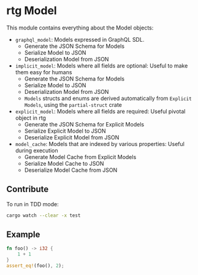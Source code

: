 # rtg Model

This module contains everything about the Model objects:

- `graphql_model`: Models expressed  in GraphQL SDL.
  - Generate the JSON Schema for Models
  - Serialize Model to JSON
  - Deserialization Model from JSON
- `implicit_model`: Models where all fields are optional: Useful to make them easy for humans
  - Generate the JSON Schema for Models
  - Serialize Model to JSON
  - Deserialization Model from JSON
  - `Models` structs and enums are derived automatically from `Explicit Models`, using the `partial-struct` crate
- `explicit_model`: Models where all fields are required: Useful pivotal object in rtg
  - Generate the JSON Schema for Explicit Models
  - Serialize Explicit Model to JSON
  - Deserialize Explicit Model from JSON
- `model_cache`: Models that are indexed by various properties: Useful during execution
  - Generate Model Cache from Explicit Models
  - Serialize Model Cache to JSON
  - Deserialize Model Cache from JSON

## Contribute

To run in TDD mode:

```bash
cargo watch --clear -x test
```

## Example

```rust
fn foo() -> i32 {
    1 + 1
}
assert_eq!(foo(), 2);
```
